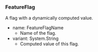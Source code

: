### FeatureFlag
A flag with a dynamically computed value.

- name: FeatureFlagName
  - Name of the flag.
- variant: System.String
  - Computed value of this flag.
